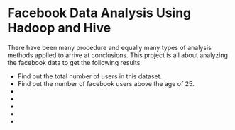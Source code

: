 # Facebook Data Analysis Using Hadoop and Hive

There have been many procedure and equally many types of analysis methods applied to arrive at conclusions. This project is all about analyzing the facebook data to get the following results:

  * Find out the total number of users in this dataset.
  * Find out the number of facebook users above the age of 25.
  * 
  *
  *
  *
  *
